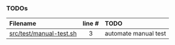 ### TODOs
| Filename | line # | TODO
|:------|:------:|:------
| [src/test/manual-test.sh](src/test/manual-test.sh#L3) | 3 | automate manual test
